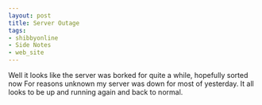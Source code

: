 ```yaml
---
layout: post
title: Server Outage
tags:
- shibbyonline
- Side Notes
- web_site
---
```

Well it looks like the server was borked for quite a while, hopefully sorted now
For reasons unknown my server was down for most of yesterday. It all looks to be up and running again and back to normal.
